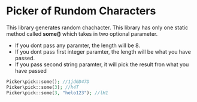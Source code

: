 # Picker of Rundom Characters
This library generates random chachacter. 
This library has only one static method called **some()** which takes in two optional parameter.

- If you dont pass any paramter, the length will be 8.
- If you dont pass first integer paramter, the length will be what you have passed.
- If you pass second string paramter, it will pick the result fron what you have passed   
```php
Picker\pick::some(); //1jdGD47D
Picker\pick::some(3); //h4T
Picker\pick::some(3, "helo123"); //lH1
   
```
